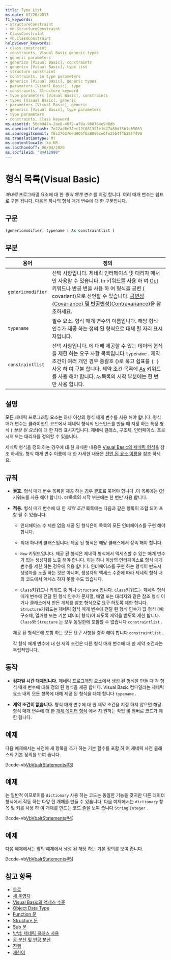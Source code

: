 ```yaml
---
title: Type List
ms.date: 07/20/2015
f1_keywords:
- StructureConstraint
- vb.StructureConstraint
- ClassConstraint
- vb.ClassConstraint
helpviewer_keywords:
- class constraint
- constraints, Visual Basic generic types
- generic parameters
- generics [Visual Basic], constraints
- generics [Visual Basic], type list
- structure constraint
- constraints, in type parameters
- generics [Visual Basic], generic types
- parameters [Visual Basic], type
- constraints, Structure keyword
- type parameters [Visual Basic], constraints
- types [Visual Basic], generic
- parameters [Visual Basic], generic
- generics [Visual Basic], type parameters
- type parameters
- constraints, Class keyword
ms.assetid: 56db947a-2ae8-40f2-a70a-960764e9d0db
ms.openlocfilehash: 7e22ad6e32ec13f081391e1d47a80df8b1e65063
ms.sourcegitcommit: f8c270376ed905f6a8896ce0fe25b4f4b38ff498
ms.translationtype: MT
ms.contentlocale: ko-KR
ms.lasthandoff: 06/04/2020
ms.locfileid: "84412990"
---
```

# <a name="type-list-visual-basic"></a>형식 목록(Visual Basic)

*제네릭* 프로그래밍 요소에 대 한 *형식 매개 변수* 를 지정 합니다. 여러 매개 변수는 쉼표로 구분 됩니다. 다음은 하나의 형식 매개 변수에 대 한 구문입니다.

## <a name="syntax"></a>구문

```vb
[genericmodifier] typename [ As constraintlist ]
```

## <a name="parts"></a>부분

|용어|정의|
|---|---|
|`genericmodifier`|선택 사항입니다. 제네릭 인터페이스 및 대리자 에서만 사용할 수 있습니다. In 키워드를 사용 하 여 [Out](../modifiers/out-generic-modifier.md) 키워드나 반공 변을 사용 하 여 형식을 공변 [(](../modifiers/in-generic-modifier.md) covariant)으로 선언할 수 있습니다. [공변성(Covariance) 및 반공변성(Contravariance)](../../programming-guide/concepts/covariance-contravariance/index.md)을 참조하세요.|
|`typename`|필수 요소. 형식 매개 변수의 이름입니다. 해당 형식 인수가 제공 하는 정의 된 형식으로 대체 될 자리 표시자입니다.|
|`constraintlist`|선택 사항입니다. 에 대해 제공할 수 있는 데이터 형식을 제한 하는 요구 사항 목록입니다 `typename` . 제약 조건이 여러 개인 경우 중괄호 ()로 묶고 쉼표를 `{ }` 사용 하 여 구분 합니다. 제약 조건 목록에 [As](as-clause.md) 키워드를 사용 해야 합니다. `As`목록의 시작 부분에는 한 번만 사용 합니다.|

## <a name="remarks"></a>설명

모든 제네릭 프로그래밍 요소는 하나 이상의 형식 매개 변수를 사용 해야 합니다. 형식 매개 변수는 클라이언트 코드에서 제네릭 형식의 인스턴스를 만들 때 지정 하는 특정 형식 ( *생성 된 요소*)에 대 한 자리 표시자입니다. 제네릭 클래스, 구조체, 인터페이스, 프로시저 또는 대리자를 정의할 수 있습니다.

제네릭 형식을 정의 하는 경우에 대 한 자세한 내용은 [Visual Basic의 제네릭 형식](../../programming-guide/language-features/data-types/generic-types.md)을 참조 하세요. 형식 매개 변수 이름에 대 한 자세한 내용은 [선언 된 요소 이름](../../programming-guide/language-features/declared-elements/declared-element-names.md)을 참조 하세요.

## <a name="rules"></a>규칙

- **괄호.** 형식 매개 변수 목록을 제공 하는 경우 괄호로 묶어야 합니다 .이 목록에는 [Of](of-clause.md) 키워드를 사용 해야 합니다. `Of`목록의 시작 부분에는 한 번만 사용 합니다.

- **적용.** 형식 매개 변수에 대 한 *제약 조건* 목록에는 다음과 같은 항목이 조합 되어 포함 될 수 있습니다.

  - 인터페이스 수 제한 없음 제공 된 형식은이 목록의 모든 인터페이스를 구현 해야 합니다.

  - 최대 하나의 클래스입니다. 제공 된 형식은 해당 클래스에서 상속 해야 합니다.

  - `New` 키워드입니다. 제공 된 형식은 제네릭 형식에서 액세스할 수 있는 매개 변수가 없는 생성자를 노출 해야 합니다. 이는 하나 이상의 인터페이스로 형식 매개 변수를 제한 하는 경우에 유용 합니다. 인터페이스를 구현 하는 형식이 반드시 생성자를 노출 하는 것은 아니며, 생성자의 액세스 수준에 따라 제네릭 형식 내의 코드에서 액세스 하지 못할 수도 있습니다.

  - `Class`키워드나 키워드 중 하나 `Structure` 입니다. `Class`키워드는 제네릭 형식 매개 변수에 전달 된 형식 인수가 문자열, 배열 또는 대리자와 같은 참조 형식 이거나 클래스에서 만든 개체를 참조 형식으로 요구 하도록 제한 합니다. `Structure`키워드는 제네릭 형식 매개 변수에 전달 된 형식 인수가 값 형식 (예: 구조체, 열거형 또는 기본 데이터 형식)이 되도록 제약을 받도록 제한 합니다. `Class`와 `Structure` 는 모두 동일한에 포함할 수 없습니다 `constraintlist` .

  제공 된 형식은에 포함 하는 모든 요구 사항을 충족 해야 합니다 `constraintlist` .

  각 형식 매개 변수에 대 한 제약 조건은 다른 형식 매개 변수에 대 한 제약 조건과는 독립적입니다.

## <a name="behavior"></a>동작

- **컴파일 시간 대체입니다.** 제네릭 프로그래밍 요소에서 생성 된 형식을 만들 때 각 형식 매개 변수에 대해 정의 된 형식을 제공 합니다. Visual Basic 컴파일러는 제네릭 요소 내의 모든 항목에 대해 제공 된 형식을 대체 합니다 `typename` .

- **제약 조건이 없습니다.** 형식 매개 변수에 대 한 제약 조건을 지정 하지 않으면 해당 형식 매개 변수에 대 한 [개체 데이터 형식](../data-types/object-data-type.md) 에서 지 원하는 작업 및 멤버로 코드가 제한 됩니다.

## <a name="example"></a>예제

다음 예제에서는 사전에 새 항목을 추가 하는 기본 함수를 포함 하 여 제네릭 사전 클래스의 기본 정의를 보여 줍니다.

[!code-vb[VbVbalrStatements#3](~/samples/snippets/visualbasic/VS_Snippets_VBCSharp/VbVbalrStatements/VB/Class1.vb#3)]

## <a name="example"></a>예제

는 일반적 이므로이를 `dictionary` 사용 하는 코드는 동일한 기능을 갖지만 다른 데이터 형식에서 작동 하는 다양 한 개체를 만들 수 있습니다. 다음 예제에서는 `dictionary` 항목 및 키를 사용 하 여 개체를 만드는 코드 줄을 보여 줍니다 `String` `Integer` .

[!code-vb[VbVbalrStatements#4](~/samples/snippets/visualbasic/VS_Snippets_VBCSharp/VbVbalrStatements/VB/Class1.vb#4)]

## <a name="example"></a>예제

다음 예제에서는 앞의 예제에서 생성 된 해당 하는 기본 정의를 보여 줍니다.

[!code-vb[VbVbalrStatements#5](~/samples/snippets/visualbasic/VS_Snippets_VBCSharp/VbVbalrStatements/VB/Class1.vb#5)]

## <a name="see-also"></a>참고 항목

- [으로](of-clause.md)
- [새 운영자](../operators/new-operator.md)
- [Visual Basic의 액세스 수준](../../programming-guide/language-features/declared-elements/access-levels.md)
- [Object Data Type](../data-types/object-data-type.md)
- [Function 문](function-statement.md)
- [Structure 문](structure-statement.md)
- [Sub 문](sub-statement.md)
- [방법: 제네릭 클래스 사용](../../programming-guide/language-features/data-types/how-to-use-a-generic-class.md)
- [공 분산 및 반공 분산](../../programming-guide/concepts/covariance-contravariance/index.md)
- [진행](../modifiers/in-generic-modifier.md)
- [제한이](../modifiers/out-generic-modifier.md)

